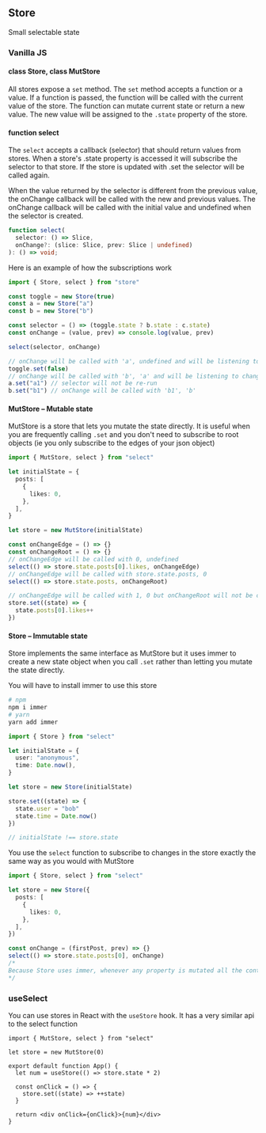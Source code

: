 ## Store

Small selectable state

### Vanilla JS

#### class Store, class MutStore

All stores expose a `set` method. The `set` method accepts a function or a value. If a function is passed, the function will be called with the current value of the store. The function can mutate current state or return a new value. The new value will be assigned to the `.state` property of the store.

#### function select

The `select` accepts a callback (selector) that should return values from stores. When a store's .state property is accessed it will subscribe the selector to that store. If the store is updated with .set the selector will be called again.

When the value returned by the selector is different from the previous value, the onChange callback will be called with the new and previous values. The onChange callback will be called with the initial value and undefined when the selector is created.

```ts
function select(
  selector: () => Slice,
  onChange?: (slice: Slice, prev: Slice | undefined)
): () => void;
```

Here is an example of how the subscriptions work

```ts
import { Store, select } from "store"

const toggle = new Store(true)
const a = new Store("a")
const b = new Store("b")

const selector = () => (toggle.state ? b.state : c.state)
const onChange = (value, prev) => console.log(value, prev)

select(selector, onChange)

// onChange will be called with 'a', undefined and will be listening to changes in toggle and a
toggle.set(false)
// onChange will be called with 'b', 'a' and will be listening to changes in toggle and b
a.set("a1") // selector will not be re-run
b.set("b1") // onChange will be called with 'b1', 'b'
```

#### MutStore – Mutable state

MutStore is a store that lets you mutate the state directly. It is useful when you are frequently calling `.set` and you don't need to subscribe to root objects (ie you only subscribe to the edges of your json object)

```ts
import { MutStore, select } from "select"

let initialState = {
  posts: [
    {
      likes: 0,
    },
  ],
}

let store = new MutStore(initialState)

const onChangeEdge = () => {}
const onChangeRoot = () => {}
// onChangeEdge will be called with 0, undefined
select(() => store.state.posts[0].likes, onChangeEdge)
// onChangeEdge will be called with store.state.posts, 0
select(() => store.state.posts, onChangeRoot)

// onChangeEdge will be called with 1, 0 but onChangeRoot will not be called because the root object is still the same object
store.set((state) => {
  state.posts[0].likes++
})
```

#### Store – Immutable state

Store implements the same interface as MutStore but it uses immer to create a new state object when you call `.set` rather than letting you mutate the state directly.

You will have to install immer to use this store

```sh
# npm
npm i immer
# yarn
yarn add immer
```

```ts
import { Store } from "select"

let initialState = {
  user: "anonymous",
  time: Date.now(),
}

let store = new Store(initialState)

store.set((state) => {
  state.user = "bob"
  state.time = Date.now()
})

// initialState !== store.state
```

You use the `select` function to subscribe to changes in the store exactly the same way as you would with MutStore

```ts
import { Store, select } from "select"

let store = new Store({
  posts: [
    {
      likes: 0,
    },
  ],
})

const onChange = (firstPost, prev) => {}
select(() => store.state.posts[0], onChange)
/*
Because Store uses immer, whenever any property is mutated all the containing objects will be referentially new objects so the onChange callback would be re-run
*/
```

### useSelect

You can use stores in React with the `useStore` hook. It has a very similar api to the select function

```tsx
import { MutStore, select } from "select"

let store = new MutStore(0)

export default function App() {
  let num = useStore(() => store.state * 2)

  const onClick = () => {
    store.set((state) => ++state)
  }

  return <div onClick={onClick}>{num}</div>
}
```
